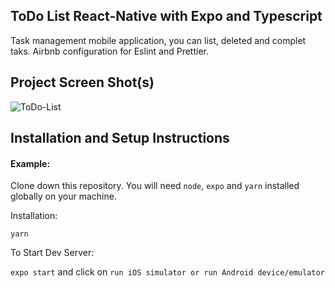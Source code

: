 
## ToDo List React-Native with Expo and Typescript

Task management mobile application, you can list, deleted and complet taks.
Airbnb configuration for Eslint and Prettier.
## Project Screen Shot(s)

![ToDo-List](https://i.ibb.co/W06tNP3/Captura-de-Pantalla-2020-10-02-a-la-s-19-59-52.png)

## Installation and Setup Instructions

#### Example:  

Clone down this repository. You will need `node`, `expo` and `yarn` installed globally on your machine.  

Installation:

`yarn`   

To Start Dev Server:

`expo start`  and click on `run iOS simulator or run Android device/emulator`

